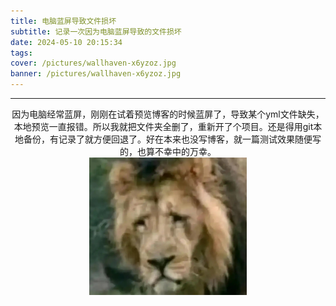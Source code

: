 ```yaml
---
title: 电脑蓝屏导致文件损坏
subtitle: 记录一次因为电脑蓝屏导致的文件损坏
date: 2024-05-10 20:15:34
tags:
cover: /pictures/wallhaven-x6yzoz.jpg
banner: /pictures/wallhaven-x6yzoz.jpg
---
```

   
---

<center> 因为电脑经常蓝屏，刚刚在试着预览博客的时候蓝屏了，导致某个yml文件缺失，本地预览一直报错。所以我就把文件夹全删了，重新开了个项目。还是得用git本地备份，有记录了就方便回退了。好在本来也没写博客，就一篇测试效果随便写的，也算不幸中的万幸。 </center>    

<div align=center>
<img src= "/pictures/mmexport1677061060118.jpg" width = 50%>
</div>

<!-- 上面是能在网页显示的，下面是markdown中预览的 -->
<!-- <div align=center>
<img src= "../pictures/mmexport1677061060118.jpg" width = 50%>
</div> -->


